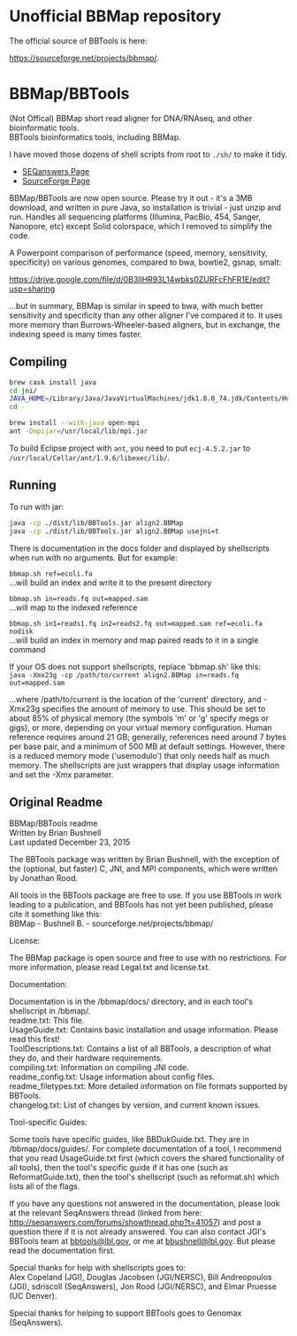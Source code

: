 # Unofficial BBMap repository 

The official source of BBTools is here:

<https://sourceforge.net/projects/bbmap/>.

# BBMap/BBTools

(Not Offical) BBMap short read aligner for DNA/RNAseq, and other bioinformatic tools.  
BBTools bioinformatics tools, including BBMap.

I have moved those dozens of shell scripts from root to `./sh/` to make it tidy.

* [SEQanswers Page](http://seqanswers.com/forums/showthread.php?t=41057)
* [SourceForge Page](https://sourceforge.net/projects/bbmap/)

BBMap/BBTools are now open source. Please try it out - it's a 3MB download, and written in pure Java, so installation is trivial - just unzip and run. Handles all sequencing platforms (Illumina, PacBio, 454, Sanger, Nanopore, etc) except Solid colorspace, which I removed to simplify the code.

A Powerpoint comparison of performance (speed, memory, sensitivity, specificity) on various genomes, compared to bwa, bowtie2, gsnap, smalt:

<https://drive.google.com/file/d/0B3llHR93L14wbks0ZURFcFhFR1E/edit?usp=sharing>

...but in summary, BBMap is similar in speed to bwa, with much better sensitivity and specificity than any other aligner I've compared it to. It uses more memory than Burrows-Wheeler-based aligners, but in exchange, the indexing speed is many times faster.

## Compiling

````bash
brew cask install java
cd jni/
JAVA_HOME=/Library/Java/JavaVirtualMachines/jdk1.8.0_74.jdk/Contents/Home make -f makefile.osx
cd -

brew install --with-java open-mpi
ant -Dmpijar=/usr/local/lib/mpi.jar
````

To build Eclipse project with `ant`, you need to put `ecj-4.5.2.jar` to `/usr/local/Cellar/ant/1.9.6/libexec/lib/`.

## Running

To run with jar:

````bash
java -cp ./dist/lib/BBTools.jar align2.BBMap
java -cp ./dist/lib/BBTools.jar align2.BBMap usejni=t
````

There is documentation in the docs folder and displayed by shellscripts when run with no arguments. But for example:

`bbmap.sh ref=ecoli.fa`  
...will build an index and write it to the present directory

`bbmap.sh in=reads.fq out=mapped.sam`  
...will map to the indexed reference

`bbmap.sh in1=reads1.fq in2=reads2.fq out=mapped.sam ref=ecoli.fa nodisk`  
...will build an index in memory and map paired reads to it in a single command

If your OS does not support shellscripts, replace 'bbmap.sh' like this:  
`java -Xmx23g -cp /path/to/current align2.BBMap in=reads.fq out=mapped.sam`

...where /path/to/current is the location of the 'current' directory, and -Xmx23g specifies the amount of memory to use. This should be set to about 85% of physical memory (the symbols 'm' or 'g' specify megs or gigs), or more, depending on your virtual memory configuration. Human reference requires around 21 GB; generally, references need around 7 bytes per base pair, and a minimum of 500 MB at default settings. However, there is a reduced memory mode ('usemodulo') that only needs half as much memory. The shellscripts are just wrappers that display usage information and set the -Xmx parameter. 

## Original Readme

BBMap/BBTools readme  
Written by Brian Bushnell  
Last updated December 23, 2015  

The BBTools package was written by Brian Bushnell, with the exception of the (optional, but faster) C, JNI, and MPI components, which were written by Jonathan Rood.

All tools in the BBTools package are free to use.  If you use BBTools in work leading to a publication, and BBTools has not yet been published, please cite it something like this:  
BBMap - Bushnell B. - sourceforge.net/projects/bbmap/

License:

The BBMap package is open source and free to use with no restrictions.  For more information, please read Legal.txt and license.txt.

Documentation:

Documentation is in the /bbmap/docs/ directory, and in each tool's shellscript in /bbmap/.  
readme.txt: This file.  
UsageGuide.txt: Contains basic installation and usage information.  Please read this first!  
ToolDescriptions.txt: Contains a list of all BBTools, a description of what they do, and their hardware requirements.  
compiling.txt: Information on compiling JNI code.  
readme_config.txt: Usage information about config files.  
readme_filetypes.txt: More detailed information on file formats supported by BBTools.  
changelog.txt: List of changes by version, and current known issues.

Tool-specific Guides:

Some tools have specific guides, like BBDukGuide.txt.  They are in /bbmap/docs/guides/.  For complete documentation of a tool, I recommend that you read UsageGuide.txt first (which covers the shared functionality of all tools), then the tool's specific guide if it has one (such as ReformatGuide.txt), then the tool's shellscript (such as reformat.sh) which lists all of the flags.

If you have any questions not answered in the documentation, please look at the relevant SeqAnswers thread (linked from here: http://seqanswers.com/forums/showthread.php?t=41057) and post a question there if it is not already answered.  You can also contact JGI's BBTools team at bbtools@lbl.gov, or me at bbushnell@lbl.gov.  But please read the documentation first.

Special thanks for help with shellscripts goes to:  
Alex Copeland (JGI), Douglas Jacobsen (JGI/NERSC), Bill Andreopoulos (JGI), sdriscoll (SeqAnswers), Jon Rood (JGI/NERSC), and Elmar Pruesse (UC Denver).

Special thanks for helping to support BBTools goes to Genomax (SeqAnswers).